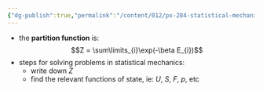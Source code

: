 ```yaml
---
{"dg-publish":true,"permalink":"/content/012/px-284-statistical-mechanics/e-single-particle-partition-function/px-285-e0-solving-problems-in-statistical-mechanics/","created":"2024-11-25T10:50:32.000+00:00","updated":"2024-11-27T18:04:35.874+00:00"}
---
```


- the **partition function** is:
$$Z = \sum\limits_{i}\exp(-\beta E_{i})$$
- steps for solving problems in statistical mechanics:
	- write down $Z$
	- find the relevant functions of state, ie: $U$, $S$, $F$, $p$, etc
